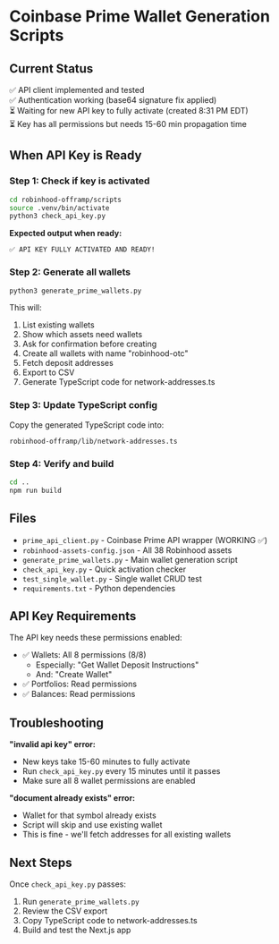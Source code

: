 # Coinbase Prime Wallet Generation Scripts

## Current Status

✅ API client implemented and tested  
✅ Authentication working (base64 signature fix applied)  
⏳ Waiting for new API key to fully activate (created 8:31 PM EDT)  
⏳ Key has all permissions but needs 15-60 min propagation time

## When API Key is Ready

### Step 1: Check if key is activated

```bash
cd robinhood-offramp/scripts
source .venv/bin/activate
python3 check_api_key.py
```

**Expected output when ready:**

```
✅ API KEY FULLY ACTIVATED AND READY!
```

### Step 2: Generate all wallets

```bash
python3 generate_prime_wallets.py
```

This will:

1. List existing wallets
2. Show which assets need wallets
3. Ask for confirmation before creating
4. Create all wallets with name "robinhood-otc"
5. Fetch deposit addresses
6. Export to CSV
7. Generate TypeScript code for network-addresses.ts

### Step 3: Update TypeScript config

Copy the generated TypeScript code into:

```
robinhood-offramp/lib/network-addresses.ts
```

### Step 4: Verify and build

```bash
cd ..
npm run build
```

## Files

- `prime_api_client.py` - Coinbase Prime API wrapper (WORKING ✅)
- `robinhood-assets-config.json` - All 38 Robinhood assets
- `generate_prime_wallets.py` - Main wallet generation script
- `check_api_key.py` - Quick activation checker
- `test_single_wallet.py` - Single wallet CRUD test
- `requirements.txt` - Python dependencies

## API Key Requirements

The API key needs these permissions enabled:

- ✅ Wallets: All 8 permissions (8/8)
  - Especially: "Get Wallet Deposit Instructions"
  - And: "Create Wallet"
- ✅ Portfolios: Read permissions
- ✅ Balances: Read permissions

## Troubleshooting

**"invalid api key" error:**

- New keys take 15-60 minutes to fully activate
- Run `check_api_key.py` every 15 minutes until it passes
- Make sure all 8 wallet permissions are enabled

**"document already exists" error:**

- Wallet for that symbol already exists
- Script will skip and use existing wallet
- This is fine - we'll fetch addresses for all existing wallets

## Next Steps

Once `check_api_key.py` passes:

1. Run `generate_prime_wallets.py`
2. Review the CSV export
3. Copy TypeScript code to network-addresses.ts
4. Build and test the Next.js app




